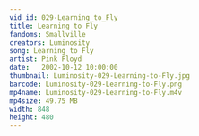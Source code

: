 ```yaml
---
vid_id: 029-Learning_to_Fly
title: Learning to Fly
fandoms: Smallville
creators: Luminosity
song: Learning to Fly
artist: Pink Floyd
date:   2002-10-12 10:00:00
thumbnail: Luminosity-029-Learning-to-Fly.jpg
barcode: Luminosity-029-Learning-to-Fly.png
mp4name: Luminosity-029-Learning-to-Fly.m4v
mp4size: 49.75 MB
width: 848
height: 480
---
```



  